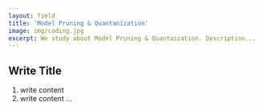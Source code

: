 ```yaml
---
layout: field
title: 'Model Pruning & Quantanization'
image: img/coding.jpg
excerpt: We study about Model Pruning & Quantaization. Description...
---
```


## Write Title

1. write content
2. write content
   ...
